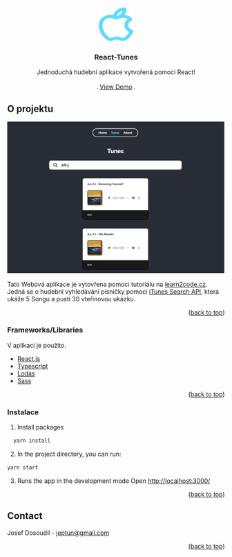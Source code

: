 <div id="top"></div>


<!-- PROJECT LOGO -->
<br />
<div align="center">
  <a href="https://github.com/othneildrew/Best-README-Template">
    <img src="images/logo.svg" alt="Logo" width="80" height="80">
  </a>

  <h3 align="center">React-Tunes</h3>

  <p align="center">
    Jednoduchá hudební aplikace vytvořená pomoci React!
    <br />
    <br />
    .
    <a href="https://react-tunes.netlify.app/">View Demo</a>
    .
  </p>
</div>

<!-- ABOUT THE PROJECT -->
## O projektu
[![Product Name Screen Shot][product-screenshot]](https://react-tunes.netlify.app/)

Tato Webová aplikace je vytovřena pomoci tutoriálu na [learn2code.cz](https://learn2code.cz/aplikace/skupiny#/react/chapters/01-react). Jedná se o hudební vyhledávání písničky pomoci [iTunes Search API](https://affiliate.itunes.apple.com/resources/documentation/itunes-store-web-service-search-api), která ukáže 5 Songu a pustí 30 vteřinovou ukázku.

<p align="right">(<a href="#top">back to top</a>)</p>



### Frameworks/Libraries

V aplikaci je použito.

* [React.js](https://reactjs.org/)
* [Typescript](https://www.typescriptlang.org/)
* [Lodas](https://lodash.com/)
* [Sass](https://sass-lang.com/)


<p align="right">(<a href="#top">back to top</a>)</p>


<!-- GETTING STARTED -->

### Instalace

1. Install packages
```sh
  yarn install 
  ```
2. In the project directory, you can run:
  ```sh
  yarn start 
  ```
3. Runs the app in the development mode Open [http://localhost:3000/](http://localhost:3000)


<p align="right">(<a href="#top">back to top</a>)</p>

<!-- CONTACT -->
## Contact

Josef Dosoudil  - jeptun@gmail.com

<p align="right">(<a href="#top">back to top</a>)</p>


<!-- MARKDOWN LINKS & IMAGES -->

[product-screenshot]: images/img.PNG
